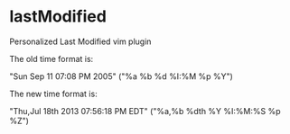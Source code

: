 # lastModified
Personalized Last Modified vim plugin

The old time format is:

"Sun Sep 11 07:08 PM 2005" ("%a %b %d %I:%M %p %Y")

The new time format is:

"Thu,Jul 18th 2013 07:56:18 PM EDT" ("%a,%b %dth %Y %I:%M:%S %p %Z")
